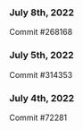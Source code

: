 ### July 8th, 2022

Commit #268168

### July 5th, 2022

Commit #314353


### July 4th, 2022

Commit #72281
